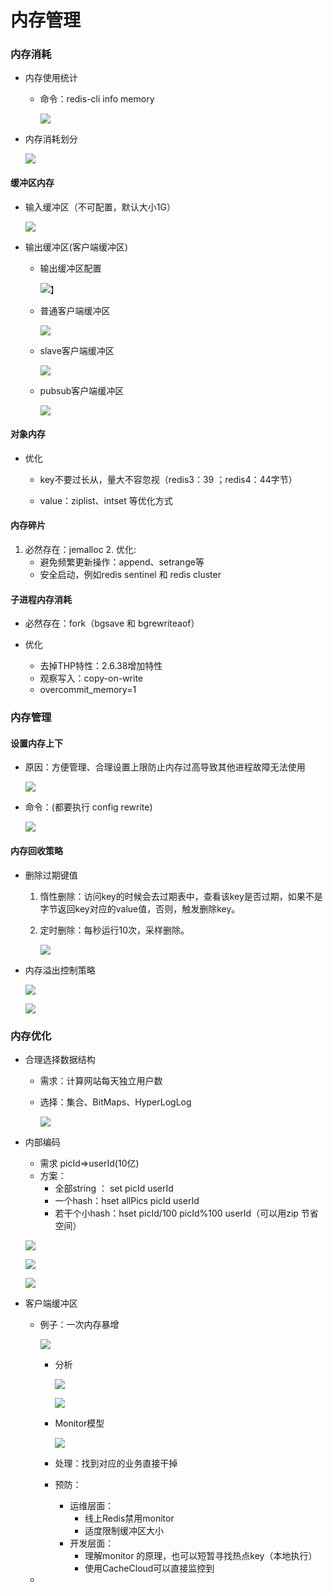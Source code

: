 # 内存管理

### 内存消耗

- 内存使用统计

  - 命令：redis-cli info memory

    ![](https://raw.githubusercontent.com/dddygin/image-storage/main/blog/image/middleware/redis/practice/15-01.png)

- 内存消耗划分

  ![](https://raw.githubusercontent.com/dddygin/image-storage/main/blog/image/middleware/redis/practice/15-02.png)

#### 缓冲区内存

- 输入缓冲区（不可配置，默认大小1G）

  ![](https://raw.githubusercontent.com/dddygin/image-storage/main/blog/image/middleware/redis/practice/15-03.png)

- 输出缓冲区(客户端缓冲区)

  - 输出缓冲区配置

    ![】](https://raw.githubusercontent.com/dddygin/image-storage/main/blog/image/middleware/redis/practice/15-04.png)

  - 普通客户端缓冲区

    ![](https://raw.githubusercontent.com/dddygin/image-storage/main/blog/image/middleware/redis/practice/15-05.png)

  - slave客户端缓冲区

    ![](https://raw.githubusercontent.com/dddygin/image-storage/main/blog/image/middleware/redis/practice/15-06.png)

  - pubsub客户端缓冲区

    ![](https://raw.githubusercontent.com/dddygin/image-storage/main/blog/image/middleware/redis/practice/15-07.png)

#### 对象内存

- 优化

  - key不要过长从，量大不容忽视（redis3：39 ；redis4：44字节）

  - value：ziplist、intset 等优化方式

#### 内存碎片

  1. 必然存在：jemalloc
        2. 优化:
       - 避免频繁更新操作：append、setrange等
       - 安全启动，例如redis sentinel 和 redis cluster

#### 子进程内存消耗

- 必然存在：fork（bgsave 和 bgrewriteaof）

- 优化
  - 去掉THP特性：2.6.38增加特性
  - 观察写入：copy-on-write
  - overcommit_memory=1

### 内存管理

#### 设置内存上下

- 原因：方便管理、合理设置上限防止内存过高导致其他进程故障无法使用

  ![](https://raw.githubusercontent.com/dddygin/image-storage/main/blog/image/middleware/redis/practice/15-08.png)

- 命令：(都要执行 config rewrite)

  ![](https://raw.githubusercontent.com/dddygin/image-storage/main/blog/image/middleware/redis/practice/15-09.png)

#### 内存回收策略

- 删除过期键值

  1. 惰性删除：访问key的时候会去过期表中，查看该key是否过期，如果不是字节返回key对应的value值，否则，触发删除key。

  2. 定时删除：每秒运行10次，采样删除。

     ![](https://raw.githubusercontent.com/dddygin/image-storage/main/blog/image/middleware/redis/practice/15-10.png)

- 内存溢出控制策略

  ![](https://raw.githubusercontent.com/dddygin/image-storage/main/blog/image/middleware/redis/practice/15-11.png)

  ![](https://raw.githubusercontent.com/dddygin/image-storage/main/blog/image/middleware/redis/practice/15-12.png)

### 内存优化

- 合理选择数据结构

  - 需求：计算网站每天独立用户数

  - 选择：集合、BitMaps、HyperLogLog

    ![](https://raw.githubusercontent.com/dddygin/image-storage/main/blog/image/middleware/redis/practice/15-13.png)

- 内部编码

  - 需求 picId=>userId(10亿)
  - 方案：
    - 全部string ： set picId userId
    - 一个hash：hset allPics picId userId
    - 若干个小hash：hset picId/100 picId%100 userId（可以用zip 节省空间）

  ![](https://raw.githubusercontent.com/dddygin/image-storage/main/blog/image/middleware/redis/practice/15-14.png)

  ![](https://raw.githubusercontent.com/dddygin/image-storage/main/blog/image/middleware/redis/practice/15-15.png)

  ![](https://raw.githubusercontent.com/dddygin/image-storage/main/blog/image/middleware/redis/practice/15-16.png)

- 客户端缓冲区

  - 例子：一次内存暴增

    ![](https://raw.githubusercontent.com/dddygin/image-storage/main/blog/image/middleware/redis/practice/15-17.png)

    - 分析

      ![](https://raw.githubusercontent.com/dddygin/image-storage/main/blog/image/middleware/redis/practice/15-18.png)

      ![](https://raw.githubusercontent.com/dddygin/image-storage/main/blog/image/middleware/redis/practice/15-19.png)

    - Monitor模型

      ![](https://raw.githubusercontent.com/dddygin/image-storage/main/blog/image/middleware/redis/practice/15-20.png)

    - 处理：找到对应的业务直接干掉

    - 预防：

      - 运维层面：
        - 线上Redis禁用monitor
        - 适度限制缓冲区大小
      - 开发层面：
        - 理解monitor 的原理，也可以短暂寻找热点key（本地执行）
        - 使用CacheCloud可以直接监控到

  - 